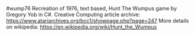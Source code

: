 #wump76
Recreation of 1976, text based, Hunt The Wumpus game by Gregory Yob in C#. 
Creative Computing article archive: https://www.atariarchives.org/bcc1/showpage.php?page=247
More details on wikipedia: https://en.wikipedia.org/wiki/Hunt_the_Wumpus

